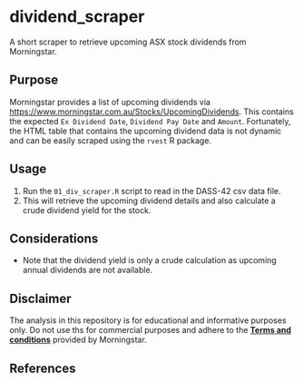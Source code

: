 
# dividend_scraper

A short scraper to retrieve upcoming ASX stock dividends from Morningstar.

## Purpose

Morningstar provides a list of upcoming dividends via https://www.morningstar.com.au/Stocks/UpcomingDividends. This contains the expected `Ex Dividend Date`, `Dividend Pay Date` and `Amount`. Fortunately, the HTML table that contains the upcoming dividend data is not dynamic and can be easily scraped using the `rvest` R package.

## Usage

1. Run the `01_div_scraper.R` script to read in the DASS-42 csv data file.
2. This will retrieve the upcoming dividend details and also calculate a crude dividend yield for the stock.

## Considerations

* Note that the dividend yield is only a crude calculation as upcoming annual dividends are not available.


## Disclaimer

The analysis in this repository is for educational and informative purposes only. Do not use ths for commercial purposes and adhere to the [**Terms and conditions**](https://www.morningstar.com.au/About/Terms) provided by Morningstar.

## References


